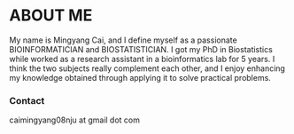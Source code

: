 # ABOUT ME
My name is Mingyang Cai, and I define myself as a passionate BIOINFORMATICIAN and BIOSTATISTICIAN. I got my PhD in Biostatistics while worked as a research assistant in a bioinformatics lab for 5 years. I think the two subjects really complement each other, and I enjoy enhancing my knowledge obtained through applying it to solve practical problems. 

### Contact
caimingyang08nju at gmail dot com
